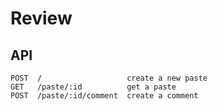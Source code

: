 # Review

## API
```
POST  /                   create a new paste
GET   /paste/:id          get a paste
POST  /paste/:id/comment  create a comment
```
